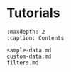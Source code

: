 # Tutorials
```{toctree}
:maxdepth: 2
:caption: Contents

sample-data.md
custom-data.md
filters.md
```